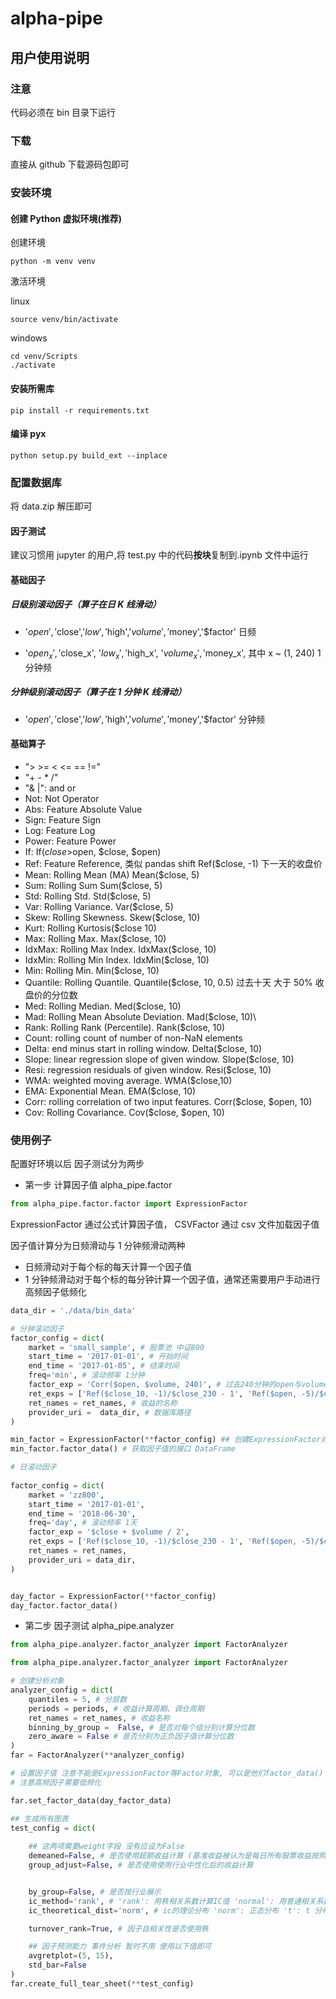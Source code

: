 # alpha-pipe

## 用户使用说明

### 注意

代码必须在 bin 目录下运行

### 下载

直接从 github 下载源码包即可

### 安装环境

#### 创建 Python 虚拟环境(推荐)

创建环境

```shell
python -m venv venv
```

激活环境

linux

```shell
source venv/bin/activate
```

windows

```
cd venv/Scripts
./activate
```

#### 安装所需库

```shell
pip install -r requirements.txt
```

#### 编译 pyx

```shell
python setup.py build_ext --inplace
```

### 配置数据库

将 data.zip 解压即可

#### 因子测试

建议习惯用 jupyter 的用户,将 test.py 中的代码**按块**复制到.ipynb 文件中运行

#### 基础因子

##### 日级别滚动因子（算子在日 K 线滑动）

- '$open','$close','$low','$high','$volume','$money','$factor' 日频

- '$open_x', '$close_x', '$low_x', '$high_x', '$volume_x', '$money_x', 其中 x ~ (1, 240) 1 分钟频

##### 分钟级别滚动因子（算子在 1 分钟 K 线滑动）

- '$open','$close','$low','$high','$volume','$money','$factor' 分钟频

#### 基础算子

<!-- ![](docs/op1.jpg)
![](docs/op2.jpg)
![](docs/op3.jpg)
![](docs/op4.jpg) -->

- "> >= < <= == !="
- "+ - \* /"
- "& |": and or
- Not: Not Operator
- Abs: Feature Absolute Value
- Sign: Feature Sign
- Log: Feature Log
- Power: Feature Power
- If: If($close>$open, $close, $open)
- Ref: Feature Reference, 类似 pandas shift Ref($close, -1) 下一天的收盘价
- Mean: Rolling Mean (MA) Mean($close, 5)
- Sum: Rolling Sum Sum($close, 5)
- Std: Rolling Std. Std($close, 5)
- Var: Rolling Variance. Var($close, 5)
- Skew: Rolling Skewness. Skew($close, 10)
- Kurt: Rolling Kurtosis($close 10)
- Max: Rolling Max. Max($close, 10)
- IdxMax: Rolling Max Index. IdxMax($close, 10)
- IdxMin: Rolling Min Index. IdxMin($close, 10)
- Min: Rolling Min. Min($close, 10)
- Quantile: Rolling Quantile. Quantile($close, 10, 0.5) 过去十天 大于 50% 收盘价的分位数
- Med: Rolling Median. Med($close, 10)
- Mad: Rolling Mean Absolute Deviation. Mad($close, 10)\
- Rank: Rolling Rank (Percentile). Rank($close, 10)
- Count: rolling count of number of non-NaN elements
- Delta: end minus start in rolling window. Delta($close, 10)
- Slope: linear regression slope of given window. Slope($close, 10)
- Resi: regression residuals of given window. Resi($close, 10)
- WMA: weighted moving average. WMA($close,10)
- EMA: Exponential Mean. EMA($close, 10)
- Corr: rolling correlation of two input features. Corr($close, $open, 10)
- Cov: Rolling Covariance. Cov($close, $open, 10)

### 使用例子

配置好环境以后 因子测试分为两步

- 第一步 计算因子值 alpha_pipe.factor

```python
from alpha_pipe.factor.factor import ExpressionFactor
```

ExpressionFactor 通过公式计算因子值， CSVFactor 通过 csv 文件加载因子值

因子值计算分为日频滑动与 1 分钟频滑动两种

- 日频滑动对于每个标的每天计算一个因子值
- 1 分钟频滑动对于每个标的每分钟计算一个因子值，通常还需要用户手动进行高频因子低频化

```python
data_dir = './data/bin_data'

# 分钟滚动因子
factor_config = dict(
    market = 'small_sample', # 股票池 中证800
    start_time = '2017-01-01', # 开始时间
    end_time = '2017-01-05', # 结束时间
    freq='min', # 滚动频率 1分钟
    factor_exp = 'Corr($open, $volume, 240)', # 过去240分钟的open与volume的相关系数
    ret_exps = ['Ref($close_10, -1)/$close_230 - 1', 'Ref($open, -5)/$close - 1'], # 收益计算公式，注意目前仍然是日频滚动的
    ret_names = ret_names, # 收益的名称
    provider_uri =  data_dir, # 数据库路径
)

min_factor = ExpressionFactor(**factor_config) ## 创建ExpressionFactor对象
min_factor.factor_data() # 获取因子值的接口 DataFrame

# 日滚动因子
 
factor_config = dict(
    market = 'zz800',
    start_time = '2017-01-01',
    end_time = '2018-06-30',
    freq='day', # 滚动频率 1天
    factor_exp = '$close + $volume / 2',
    ret_exps = ['Ref($close_10, -1)/$close_230 - 1', 'Ref($open, -5)/$close - 1'], # 收益计算公式
    ret_names = ret_names,
    provider_uri = data_dir,
)


day_factor = ExpressionFactor(**factor_config)
day_factor.factor_data()
```

- 第二步 因子测试 alpha_pipe.analyzer

```python
from alpha_pipe.analyzer.factor_analyzer import FactorAnalyzer
```

```python
from alpha_pipe.analyzer.factor_analyzer import FactorAnalyzer

# 创建分析对象
analyzer_config = dict(
    quantiles = 5, # 分层数
    periods = periods, # 收益计算周期、调仓周期
    ret_names = ret_names, # 收益名称
    binning_by_group =  False, # 是否对每个组分别计算分位数
    zero_aware = False # 是否分别为正负因子值计算分位数
)
far = FactorAnalyzer(**analyzer_config) 

# 设置因子值 注意不能是ExpressionFactor等Factor对象, 可以是他们factor_data() 接口返回的Dataframe因子值
# 注意高频因子需要低频化

far.set_factor_data(day_factor_data) 

## 生成所有图表
test_config = dict(
    
    ## 这两项需要weight字段 没有应设为False
    demeaned=False, # 是否使用超额收益计算 (基准收益被认为是每日所有股票收益按照weight列中权重加权的均值)
    group_adjust=False, # 是否使用使用行业中性化后的收益计算


    by_group=False, # 是否按行业展示
    ic_method='rank', # 'rank': 用秩相关系数计算IC值 'normal': 用普通相关系数计算IC值
    ic_theoretical_dist='norm', # ic的理论分布 'norm': 正态分布 't': t 分布

    turnover_rank=True, # 因子自相关性是否使用秩

    ## 因子预测能力 事件分析 暂时不用 使用以下值即可
    avgretplot=(5, 15), 
    std_bar=False
)
far.create_full_tear_sheet(**test_config) 

```
